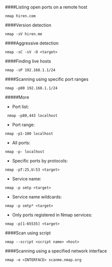 ####Listing open ports on a remote host
```
nmap hiren.com
```
####Version detection
```
nmap -sV hiren.me
```
####Aggressive detection
```
nmap -sC -sV -O <target>
```
####Finding live hosts
```
nmap -sP 192.168.1.1/24
```
####Scanning using specific port ranges
```
nmap -p80 192.168.1.1/24
```
#####More
* Port list:
```
 nmap -p80,443 localhost
```
* Port range:
```
nmap -p1-100 localhost
```
* All ports:
```
nmap -p- localhost
```
* Specific ports by protocols:
```
nmap -pT:25,U:53 <target>
```
* Service name:
```
nmap -p smtp <target>
```
* Service name wildcards:
```
nmap -p smtp* <target>
```
* Only ports registered in Nmap services:
```
nmap -p[1-65535] <target>
```
####Scan using script
```
nmap --script <script name> <host>
```
####Scanning using a specified network interface
```
nmap -e <INTERFACE> scanme.nmap.org
```






























